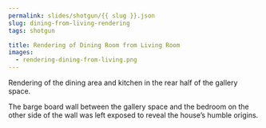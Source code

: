 ```yaml
---
permalink: slides/shotgun/{{ slug }}.json
slug: dining-from-living-rendering
tags: shotgun

title: Rendering of Dining Room from Living Room
images:
  - rendering-dining-from-living.png
---
```

Rendering of the dining area and kitchen in the rear half of the gallery space.

The barge board wall between the gallery space and the bedroom on the other side of the wall was left exposed to reveal the house’s humble origins.
